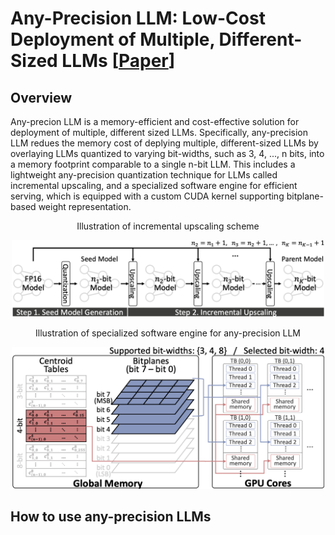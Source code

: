 # Any-Precision LLM: Low-Cost Deployment of Multiple, Different-Sized LLMs [[Paper](http://www.arxiv.org/pdf/2402.10517)]


## Overview

Any-precion LLM is a memory-efficient and cost-effective solution for deployment of multiple, different sized LLMs. Specifically, any-precision LLM redues the memory cost of deplying multiple, different-sized LLMs by overlaying LLMs quantized to varying bit-widths, such as 3, 4, ..., n bits, into a memory footprint comparable to a single n-bit LLM. This includes a lightweight any-precision quantization technique for LLMs called incremental upscaling, and a specialized software engine for efficient serving, which is equipped with a custom CUDA kernel supporting bitplane-based weight representation.

<center>Illustration of incremental upscaling scheme</center>
<p align="center">
<img width="500" src="./figures/incremental_upscaling.png">
</p>

<center>Illustration of specialized software engine for any-precision LLM</center>
<p align="center">
<img width="500" src="./figures/software_engine.png">
</p>

## How to use any-precision LLMs

